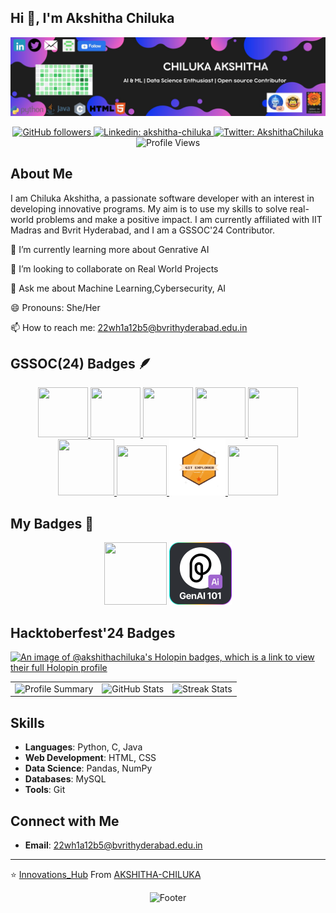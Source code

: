 ## Hi 👋, I'm Akshitha Chiluka

<p align="center">
  <img src="https://github.com/AKSHITHA-CHILUKA/AKSHITHA-CHILUKA/blob/main/Purple%20Gradient%20Liquid%20Computer%20Class%20Google%20Classroom%20Header.jpg" alt="Banner">
</p>


<p align="center">
  <a href="https://github.com/AKSHITHA-CHILUKA">
    <img src="https://img.shields.io/github/followers/AKSHITHA-CHILUKA?label=Follow&style=social" alt="GitHub followers">
  </a>
  <a href="https://www.linkedin.com/in/akshitha-chiluka-b19245259/">
    <img src="https://img.shields.io/badge/-Akshitha-blue?style=flat-square&logo=Linkedin&logoColor=white&link=https://www.linkedin.com/in/akshitha-chiluka-b19245259/" alt="Linkedin: akshitha-chiluka">
  </a>
  <a href="https://x.com/AkshithaChiluka?t=5ztRGbV2DDB6Wf5tlCyHrw&s=09">
    <img src="https://img.shields.io/twitter/follow/AkshithaChiluka?style=social" alt="Twitter: AkshithaChiluka">
  </a>
  <img src="https://komarev.com/ghpvc/?username=AKSHITHA-CHILUKA&color=blue" alt="Profile Views">
</p>



## About Me

I am Chiluka Akshitha, a passionate software developer with an interest in developing innovative programs. My aim is to use my skills to solve real-world problems and make a positive impact. I am currently affiliated with IIT Madras and Bvrit Hyderabad, and I am a GSSOC'24 Contributor.

🌱 I’m currently learning more about Genrative AI

👯 I’m looking to collaborate on Real World Projects

💬 Ask me about Machine Learning,Cybersecurity, AI 

😄 Pronouns: She/Her 

📫 How to reach me: 22wh1a12b5@bvrithyderabad.edu.in

## GSSOC(24) Badges 🪶
<div style='display:flex; align-items:center; gap: 10px;' align='center'><a href="https://gssoc.girlscript.tech/leaderboard">

  <img src="https://raw.githubusercontent.com/GSSoC24/Postman-Challenge/main/docs/assets/1.png" width="80px" height="80px" />
  <img src="https://raw.githubusercontent.com/GSSoC24/Postman-Challenge/main/docs/assets/2.png" width="80px" height="80px" />
  <img src="https://raw.githubusercontent.com/GSSoC24/Postman-Challenge/main/docs/assets/3.png" width="80px" height="80px" />
  <img src="https://raw.githubusercontent.com/GSSoC24/Postman-Challenge/main/docs/assets/4.png" width="80px" height="80px" />
  <img src="https://raw.githubusercontent.com/GSSoC24/Postman-Challenge/main/docs/assets/5.png" width="80px" height="80px" />
  <img src="https://raw.githubusercontent.com/GSSoC24/Postman-Challenge/main/docs/assets/6.png" width="90px" height="90px" />
  <img src="https://raw.githubusercontent.com/GSSoC24/Postman-Challenge/main/docs/assets/7.png" width="80px" height="80px" />
  <img src="https://raw.githubusercontent.com/GSSoC24/Contributor/refs/heads/main/assets/Git%20Explorer.png" width="90px" height="90px" />
<img src="https://raw.githubusercontent.com/GSSoC24/Hack-Web3Conf/refs/heads/main/assets/Hack-Web3Conf%202024%20Badge%20(2).png" width="80px" height="80px" />
  </a>
</div>


## My Badges 🏅
<p align="center">
  <img src="https://raw.githubusercontent.com/GSSoC24/Postman-Challenge/main/docs/assets/Postman%20White.png" width="100px" height="100px" />
  <img src="https://github.com/AKSHITHA-CHILUKA/AKSHITHA-CHILUKA/blob/main/assertion-XkuMujUWTASFmoCJW7fpVw.png" alt="Banner" width="100" height="100">
</p>

## Hacktoberfest'24 Badges
[![An image of @akshithachiluka's Holopin badges, which is a link to view their full Holopin profile](https://holopin.me/akshithachiluka)](https://holopin.io/@akshithachiluka)


<table width="100%" align="center">
<tr>
<td>
  <img width="300em" src="http://github-profile-summary-cards.vercel.app/api/cards/profile-details?username=AKSHITHA-CHILUKA&theme=radical" alt="Profile Summary">
</td>
<td>
  <img width="300em" src="https://github-readme-stats.vercel.app/api?username=AKSHITHA-CHILUKA&show_icons=true&locale=en&theme=radical" alt="GitHub Stats"/>
</td>
<td>
  <img width="300em" src="https://github-readme-streak-stats.herokuapp.com/?user=AKSHITHA-CHILUKA&theme=radical" alt="Streak Stats"/>
</td>
</tr>
</table>

## Skills

- **Languages**: Python, C, Java 
- **Web Development**: HTML, CSS
- **Data Science**: Pandas, NumPy
- **Databases**: MySQL
- **Tools**: Git

## Connect with Me
- **Email**: [22wh1a12b5@bvrithyderabad.edu.in](mailto:22wh1a12b5@bvrithyderabad.edu.in)
---

⭐️ [Innovations_Hub](https://github.com/AKSHITHA-CHILUKA/Innovations_Hub) From [AKSHITHA-CHILUKA](https://github.com/AKSHITHA-CHILUKA)

<p align="center">
  <img src="https://capsule-render.vercel.app/api?type=waving&color=gradient&height=60&section=footer" alt="Footer"/>
</p>

